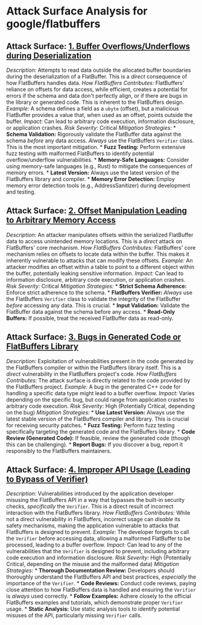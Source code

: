 # Attack Surface Analysis for google/flatbuffers

## Attack Surface: [1. Buffer Overflows/Underflows during Deserialization](./attack_surfaces/1__buffer_overflowsunderflows_during_deserialization.md)

*Description:* Attempts to read data outside the allocated buffer boundaries during the deserialization of a FlatBuffer. This is a *direct* consequence of how FlatBuffers handles data.
*How FlatBuffers Contributes:* FlatBuffers' reliance on offsets for data access, while efficient, creates a potential for errors if the schema and data don't perfectly align, or if there are bugs in the library or generated code. This is inherent to the FlatBuffers design.
*Example:* A schema defines a field as a `ubyte` (offset), but a malicious FlatBuffer provides a value that, when used as an offset, points outside the buffer.
*Impact:* Can lead to arbitrary code execution, information disclosure, or application crashes.
*Risk Severity:* Critical
*Mitigation Strategies:*
    *   **Schema Validation:** Rigorously validate the FlatBuffer data against the schema *before* any data access. *Always* use the FlatBuffers `Verifier` class. This is the most important mitigation.
    *   **Fuzz Testing:** Perform extensive fuzz testing with malformed FlatBuffers to identify potential overflow/underflow vulnerabilities.
    *   **Memory-Safe Languages:** Consider using memory-safe languages (e.g., Rust) to mitigate the consequences of memory errors.
    *   **Latest Version:** Always use the latest version of the FlatBuffers library and compiler.
    *   **Memory Error Detection:** Employ memory error detection tools (e.g., AddressSanitizer) during development and testing.

## Attack Surface: [2. Offset Manipulation Leading to Arbitrary Memory Access](./attack_surfaces/2__offset_manipulation_leading_to_arbitrary_memory_access.md)

*Description:* An attacker manipulates offsets within the serialized FlatBuffer data to access unintended memory locations. This is a *direct* attack on FlatBuffers' core mechanism.
*How FlatBuffers Contributes:* FlatBuffers' core mechanism relies on offsets to locate data within the buffer. This makes it inherently vulnerable to attacks that can modify these offsets.
*Example:* An attacker modifies an offset within a table to point to a different object within the buffer, potentially leaking sensitive information.
*Impact:* Can lead to information disclosure, arbitrary code execution, or application crashes.
*Risk Severity:* Critical
*Mitigation Strategies:*
    *   **Strict Schema Adherence:** Enforce strict adherence to the schema.
    *   **FlatBuffers Verifier:** *Always* use the FlatBuffers `Verifier` class to validate the integrity of the FlatBuffer *before* accessing any data. This is crucial.
    *   **Input Validation:** Validate the FlatBuffer data against the schema before any access.
    *   **Read-Only Buffers:** If possible, treat the received FlatBuffer data as read-only.

## Attack Surface: [3. Bugs in Generated Code or FlatBuffers Library](./attack_surfaces/3__bugs_in_generated_code_or_flatbuffers_library.md)

*Description:* Exploitation of vulnerabilities present in the code generated by the FlatBuffers compiler or within the FlatBuffers library itself. This is a *direct* vulnerability in the FlatBuffers project's code.
*How FlatBuffers Contributes:* The attack surface is directly related to the code provided by the FlatBuffers project.
*Example:* A bug in the generated C++ code for handling a specific data type might lead to a buffer overflow.
*Impact:* Varies depending on the specific bug, but could range from application crashes to arbitrary code execution.
*Risk Severity:* High (Potentially Critical, depending on the bug)
*Mitigation Strategies:*
    *   **Use Latest Version:** Always use the latest stable version of the FlatBuffers compiler and library. This is crucial for receiving security patches.
    *   **Fuzz Testing:** Perform fuzz testing specifically targeting the generated code and the FlatBuffers library.
    *   **Code Review (Generated Code):** If feasible, review the generated code (though this can be challenging).
    *   **Report Bugs:** If you discover a bug, report it responsibly to the FlatBuffers maintainers.

## Attack Surface: [4. Improper API Usage (Leading to Bypass of Verifier)](./attack_surfaces/4__improper_api_usage__leading_to_bypass_of_verifier_.md)

*Description:*  Vulnerabilities introduced by the application developer misusing the FlatBuffers API in a way that bypasses the built-in security checks, *specifically* the `Verifier`. This is a direct result of incorrect interaction with the FlatBuffers library.
*How FlatBuffers Contributes:* While not a direct vulnerability *in* FlatBuffers, incorrect usage can *disable* its safety mechanisms, making the application vulnerable to attacks that FlatBuffers is designed to prevent.
*Example:* The developer forgets to call the `Verifier` before accessing data, allowing a malformed FlatBuffer to be processed, leading to a buffer overflow.
*Impact:*  Can lead to any of the vulnerabilities that the `Verifier` is designed to prevent, including arbitrary code execution and information disclosure.
*Risk Severity:* High (Potentially Critical, depending on the misuse and the malformed data)
*Mitigation Strategies:*
    *   **Thorough Documentation Review:** Developers should thoroughly understand the FlatBuffers API and best practices, *especially* the importance of the `Verifier`.
    *   **Code Reviews:** Conduct code reviews, paying close attention to how FlatBuffers data is handled and ensuring the `Verifier` is *always* used correctly.
    *   **Follow Examples:** Adhere closely to the official FlatBuffers examples and tutorials, which demonstrate proper `Verifier` usage.
    *   **Static Analysis:** Use static analysis tools to identify potential misuses of the API, particularly missing `Verifier` calls.

